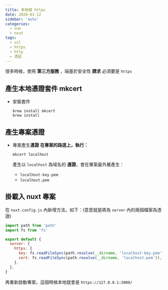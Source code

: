 ```yaml
---
title: 本地端 https
date: 2020-01-12
sidebar: 'auto'
categories:
  - vue
  - nxut
tags:
  - ssl
  - https
  - http
  - 憑証
---
```


很多時候，使用 **第三方服務** ，端基於安全性 **請求** 必須要是 `https`

## 產生本地憑證套件 mkcert

- 安裝套件

  ```
  brew install mkcert
  brew install
  ```

## 產生專案憑證

- 專案產生**憑證**
  **在專案的路逕上，執行：**

  ```
  mkcert localhost
  ```

  產生以 `localhost` 為域名的 **憑證**，會在專案最外層產生：

  - `localhost-key.pem`
  - `localhost.pem`

## 掛載入 nuxt 專案

在 `nuxt.config.js` 內新增方法，如下：(意思就是將為 `server` 內的兩個檔案為憑證)

```js {5-10}
import path from 'path'
import fs from 'fs'

export default {
  server: {
    https: {
      key: fs.readFileSync(path.resolve(__dirname, 'localhost-key.pem')),
      cert: fs.readFileSync(path.resolve(__dirname, 'localhost.pem')),
    },
  },
}
```

再重新啟動專案，這個時候本地就會是 `https://127.0.0.1:3000/`
